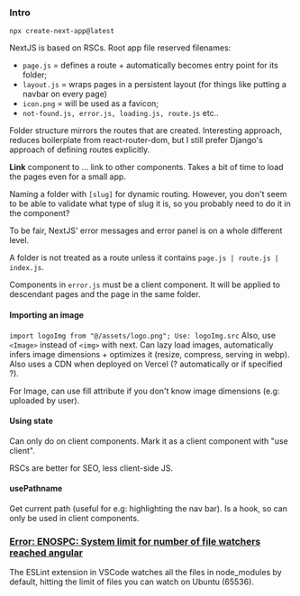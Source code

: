 ### Intro
`npx create-next-app@latest`

NextJS is based on RSCs.
Root app file reserved filenames:
- `page.js` = defines a route + automatically becomes entry point for its folder;
- `layout.js` = wraps pages in a persistent layout (for things like putting a navbar on every page)
- `icon.png` = will be used as a favicon;
- `not-found.js, error.js, loading.js, route.js` etc..

Folder structure mirrors the routes that are created. Interesting approach, reduces boilerplate from react-router-dom, but I still prefer Django's approach of defining routes explicitly.

**Link** component to ... link to other components.
Takes a bit of time to load the pages even for a small app.

Naming a folder with `[slug]` for dynamic routing. However, you don't seem to be able to validate what type of slug it is, so you probably need to do it in the component?

To be fair, NextJS' error messages and error panel is on a whole different level.

A folder is not treated as a route unless it contains `page.js | route.js | index.js`.

Components in `error.js` must be a client component. It will be applied to descendant pages and the page in the same folder.

#### Importing an image
`import logoImg from "@/assets/logo.png";
Use: logoImg.src`
Also, use `<Image>` instead of `<img>` with next. Can lazy load images, automatically infers image dimensions + optimizes it (resize, compress, serving in webp). Also uses a CDN when deployed on Vercel (? automatically or if specified ?).

For Image, can use fill attribute if you don't know image dimensions (e.g: uploaded by user).

#### Using state
Can only do on client components.
Mark it as a client component with "use client".

RSCs are better for SEO, less client-side JS.

#### usePathname
Get current path (useful for e.g: highlighting the nav bar).
Is a hook, so can only be used in client components.





### [Error: ENOSPC: System limit for number of file watchers reached angular](https://stackoverflow.com/questions/65300153/error-enospc-system-limit-for-number-of-file-watchers-reached-angular)

The ESLint extension in VSCode watches all the files in node_modules by default, hitting the limit of files you can watch on Ubuntu (65536).


